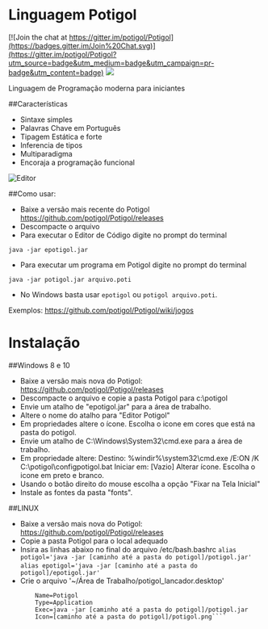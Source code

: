 # Linguagem Potigol

[![Join the chat at https://gitter.im/potigol/Potigol](https://badges.gitter.im/Join%20Chat.svg)](https://gitter.im/potigol/Potigol?utm_source=badge&utm_medium=badge&utm_campaign=pr-badge&utm_content=badge)
![](https://img.shields.io/twitter/follow/potigol.svg?style=social)
 	

Linguagem de Programação moderna para iniciantes



##Características
  - Sintaxe simples
  - Palavras Chave em Português
  - Tipagem Estática e forte
  - Inferencia de tipos
  - Multiparadigma
  - Encoraja a programação funcional

![Editor](https://cloud.githubusercontent.com/assets/303460/8604675/7180d638-2656-11e5-9239-90d29628d9d0.png)


##Como usar:
  - Baixe a versão mais recente do Potigol https://github.com/potigol/Potigol/releases
  - Descompacte o arquivo
  - Para executar o Editor de Código digite no prompt do terminal
  
  ````java -jar epotigol.jar````

  - Para executar um programa em Potigol digite no prompt do terminal

  ````java -jar potigol.jar arquivo.poti````

  - No Windows basta usar ````epotigol```` ou ````potigol arquivo.poti````.
  
Exemplos: https://github.com/potigol/Potigol/wiki/jogos

# Instalação

##Windows 8 e 10

  - Baixe a versão mais nova do Potigol: https://github.com/potigol/Potigol/releases
  - Descompacte o arquivo e copie a pasta Potigol para c:\potigol
  - Envie um atalho de "epotigol.jar" para a área de trabalho.
  - Altere o nome do atalho para "Editor Potigol"
  - Em propriedades altere o ícone. Escolha o icone em cores que está na pasta do potigol.
  - Envie um atalho de C:\Windows\System32\cmd.exe para a área de trabalho.
  - Em propriedade altere:
    Destino: %windir%\system32\cmd.exe /E:ON /K C:\potigol\configpotigol.bat
    Iniciar em: [Vazio]
    Alterar ícone. Escolha o icone em preto e branco.
  - Usando o botão direito do mouse escolha a opção "Fixar na Tela Inicial"
  - Instale as fontes da pasta "fonts". 


##LINUX

  - Baixe a versão mais nova do Potigol: https://github.com/potigol/Potigol/releases
  - Copie a pasta Potigol para o local adequado
  - Insira as linhas abaixo no final do arquivo /etc/bash.bashrc
    ````alias potigol='java -jar [caminho até a pasta do potigol]/potigol.jar'````
    ````alias epotigol='java -jar [caminho até a pasta do potigol]/epotigol.jar'````
  - Crie o arquivo '~/Área de Trabalho/potigol_lancador.desktop'
    ````[Desktop Entry]
        Name=Potigol
        Type=Application
        Exec=java -jar [caminho até a pasta do potigol]/potigol.jar
        Icon=[caminho até a pasta do potigol]/potigol.png````
